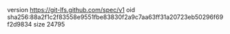 version https://git-lfs.github.com/spec/v1
oid sha256:88a2f1c2f83558e9551fbe83830f2a9c7aa63ff31a20723eb50296f69f2d9834
size 24795
